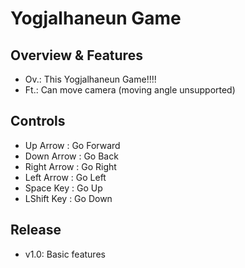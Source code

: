 # Yogjalhaneun Game

## Overview & Features
 - Ov.: This Yogjalhaneun Game!!!!
 - Ft.: Can move camera (moving angle unsupported)

## Controls
 - Up Arrow    : Go Forward
 - Down Arrow  : Go Back
 - Right Arrow : Go Right
 - Left Arrow  : Go Left
 - Space Key   : Go Up
 - LShift Key  : Go Down

## Release
 - v1.0: Basic features
